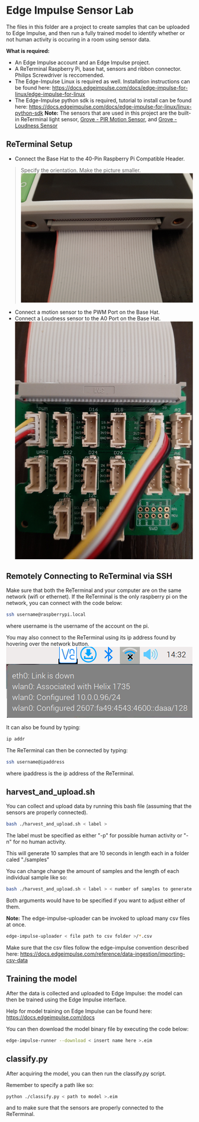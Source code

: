 # Edge Impulse Sensor Lab
The files in this folder are a project to create samples that can be uploaded to Edge Impulse, and then run a fully trained model to identify whether or not human activity is occuring in a room using sensor data.

**What is required:**
- An Edge Impulse account and an Edge Impulse project.
- A ReTerminal Raspberry Pi, base hat, sensors and ribbon connector. Philips Screwdriver is reccomended.
- The Edge-Impulse Linux is required as well. Installation instructions can be found here: https://docs.edgeimpulse.com/docs/edge-impulse-for-linux/edge-impulse-for-linux
- The Edge-Impulse python sdk is required, tutorial to install can be found here: https://docs.edgeimpulse.com/docs/edge-impulse-for-linux/linux-python-sdk
**Note:**
The sensors that are used in this project are the built-in ReTerminal light sensor, [Grove - PIR Motion Sensor](https://wiki.seeedstudio.com/Grove-PIR_Motion_Sensor/), and [Grove - Loudness Sensor](https://wiki.seeedstudio.com/Grove-PIR_Motion_Sensor/)
## ReTerminal Setup
- Connect the Base Hat to the 40-Pin Raspberry Pi Compatible Header. 
> Specify the orientation. Make the picture smaller.
  ![Connected Pins](./Assets/Pins.jpg)
- Connect a motion sensor to the PWM Port on the Base Hat.
- Connect a Loudness sensor to the A0 Port on the Base Hat.
![Base Hat Image](./Assets/BaseHat.jpg)

## Remotely Connecting to ReTerminal via SSH
Make sure that both the ReTerminal and your computer are on the same network (wifi or ethernet). If the ReTerminal is the only raspberry pi on the network, you can connect with the code below:
```bash
ssh username@raspberrypi.local
```
where username is the username of the account on the pi.

You may also connect to the ReTerminal using its ip address found by hovering over the network button.
![wifi location](./Assets/wifi.png)

It can also be found by typing:
```bash
ip addr
``` 

The ReTerminal can then be connected by typing:
```bash
ssh username@ipaddress
```
where ipaddress is the ip address of the ReTerminal.

## harvest_and_upload.sh
You can collect and upload data by running this bash file (assuming that the sensors are properly connected).
```bash
bash ./harvest_and_upload.sh < label >
```
The label must be specified as either "-p" for possible human activity or "-n" for no human activity.

This will generate 10 samples that are 10 seconds in length each in a folder caled "./samples"

You can change change the amount of samples and the length of each individual sample like so:
```bash
bash ./harvest_and_upload.sh < label > < number of samples to generate > < length of seconds >
```
Both arguments would have to be specified if you want to adjust either of them.

**Note:**
The edge-impulse-uploader can be invoked to upload many csv files at once.
```bash
edge-impulse-uploader < file path to csv folder >/*.csv
```
Make sure that the csv files follow the edge-impulse convention described here:
https://docs.edgeimpulse.com/reference/data-ingestion/importing-csv-data

## Training the model
After the data is collected and uploaded to Edge Impulse: the model can then be trained using the Edge Impulse interface.

Help for model training on Edge Impulse can be found here: https://docs.edgeimpulse.com/docs

You can then download the model binary file by executing the code below:
```bash
edge-impulse-runner --download < insert name here >.eim
```

## classify.py
After acquiring the model, you can then run the classify.py script.

Remember to specify a path like so:
```bash
python ./classify.py < path to model >.eim
```
and to make sure that the sensors are properly connected to the ReTerminal.


